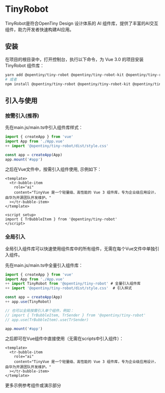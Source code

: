 
# TinyRobot

TinyRobot是符合OpenTiny Design 设计体系的 AI 组件库，提供了丰富的AI交互组件，助力开发者快速构建AI应用。

## 安装

在项目的根目录中，打开控制台，执行以下命令，为 Vue 3.0 的项目安装 TinyRobot 组件库：

```bash
yarn add @opentiny/tiny-robot @opentiny/tiny-robot-kit @opentiny/tiny-robot-svgs
# 或者
npm install @opentiny/tiny-robot @opentiny/tiny-robot-kit @opentiny/tiny-robot-svgs -S
```
## 引入与使用

### 按需引入(推荐)
先在main.js/main.ts中引入组件库样式：

```ts
import { createApp } from 'vue'
import App from './App.vue'
++ import '@opentiny/tiny-robot/dist/style.css'

const app = createApp(App)
app.mount('#app')
```

之后在Vue文件中，按需引入组件使用, 示例如下：
```vue
<template>
  <tr-bubble-item
    role="ai"
    content="TinyVue 是一个轻量级、高性能的 Vue 3 组件库，专为企业级应用设计，由华为开源团队开发维护。"
  ></tr-bubble-item>
</template>

<script setup>
import { TrBubbleItem } from '@opentiny/tiny-robot'
</script>
```

### 全局引入

全局引入组件库可以快速使用组件库中的所有组件，无需在每个Vue文件中单独引入组件。

先在main.js/main.ts中全量引入组件库：

```ts
import { createApp } from 'vue'
import App from './App.vue'
++ import TinyRobot from '@opentiny/tiny-robot' # 全量引入组件库
++ import '@opentiny/tiny-robot/dist/style.css'  # 引入样式

const app = createApp(App)
++ app.use(TinyRobot)

// 也可以全局按需引入单个组件，例如：
// import { TrBubbleItem, TrSender } from '@opentiny/tiny-robot'
// app.use(TrBubbleItem).use(TrSender)

app.mount('#app')
```

之后即可在Vue组件中直接使用（无需在scripts中引入组件）：
```vue
<template>
  <tr-bubble-item
    role="ai"
    content="TinyVue 是一个轻量级、高性能的 Vue 3 组件库，专为企业级应用设计，由华为开源团队开发维护。"
  ></tr-bubble-item>
</template>
```

更多示例参考组件或演示部分
